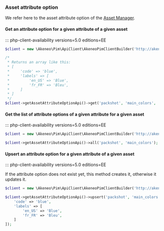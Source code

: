 ### Asset attribute option

We refer here to the asset attribute option of the [Asset Manager](/concepts/asset-manager.html#asset-attribute-option).

#### Get an attribute option for a given attribute of a given asset
::: php-client-availability versions=5.0 editions=EE

```php
$client = new \Akeneo\Pim\ApiClient\AkeneoPimClientBuilder('http://akeneo.com/')->buildAuthenticatedByPassword('client_id', 'secret', 'admin', 'admin');

/*
 * Returns an array like this:
 * [
 *     'code' => 'blue',
 *     'labels' => [
 *         'en_US' => 'Blue',
 *         'fr_FR' => 'Bleu',
 *     ]
 * ]
 */
$client->getAssetAttributeOptionApi()->get('packshot', 'main_colors', 'blue);

```

#### Get the list of attribute options of a given attribute for a given asset
::: php-client-availability versions=5.0 editions=EE

```php
$client = new \Akeneo\Pim\ApiClient\AkeneoPimClientBuilder('http://akeneo.com/')->buildAuthenticatedByPassword('client_id', 'secret', 'admin', 'admin');

$client->getAssetAttributeOptionApi()->all('packshot', 'main_colors');
```

#### Upsert an attribute option for a given attribute of a given asset
::: php-client-availability versions=5.0 editions=EE

If the attribute option does not exist yet, this method creates it, otherwise it updates it.

```php
$client = new \Akeneo\Pim\ApiClient\AkeneoPimClientBuilder('http://akeneo.com/')->buildAuthenticatedByPassword('client_id', 'secret', 'admin', 'admin');

$client->getAssetAttributeOptionApi()->upsert('packshot', 'main_colors', 'blue', [
    'code' => 'blue',
    'labels' => [
        'en_US' => 'Blue',
        'fr_FR' => 'Bleu',
    ]
]);
```
